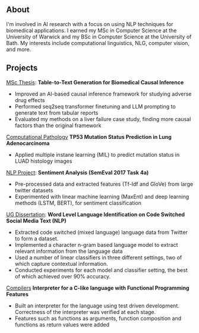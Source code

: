 ## About

I'm involved in AI research with a focus on using NLP techniques for biomedical applications. I earned my MSc in Computer Science at the University of Warwick and my BSc in Computer Science at the University of Bath. My interests include computational linguistics, NLG, computer vision, and more.

## Projects

[MSc Thesis](https://github.com/andrewjackbell/Causal-T2T): **Table-to-Text Generation for Biomedical Causal Inference**
* Improved an AI-based causal inference framework for studying adverse drug effects
* Performed seq2seq transformer finetuning and LLM prompting to generate text from tabular reports
* Evaluated my methods on a liver failure case study, finding more causal factors than the original framework

[Computational Pathology](https://github.com/andrewjackbell/andrewjackbell/blob/main/cpath.pdf) **TP53 Mutation Status Prediction in Lung Adenocarcinoma**

* Applied multiple instane learning (MIL) to predict mutation status in LUAD histology images

[NLP Project](https://github.com/andrewjackbell/Sentiment-Analysis): **Sentiment Analysis (SemEval 2017 Task 4a)**

* Pre-processed data and extracted features (Tf-Idf and GloVe) from large twitter datasets 
* Experimented with linear machine learning (MaxEnt) and deep learning methods (LSTM, BERT), for sentiment classification
  
[UG Dissertation](https://github.com/andrewjackbell/andrewjackbell/blob/main/ug_dissertation.pdf): **Word Level Language Identification on Code Switched Social Media Text (NLP)**

* Extracted code switched (mixed language) language data from Twitter to form a dataset.
* Implemented a character n-gram based language model to extract relevant information from the language data
* Used a number of linear classifiers in three different settings, two of which capture contextual information.
* Conducted  experiments for each model and classifier setting, the best of which achieved over 90% accuracy.

[Compilers](https://github.com/andrewjackbell/C--Interpreter) **Interpreter for a C-like language with Functional Programming Features**

* Built an interpreter for the language using test driven development. Correctness of the interpreter was verified at each stage. 
* Features such as functions as arguments, function composition and functions as return values were added
